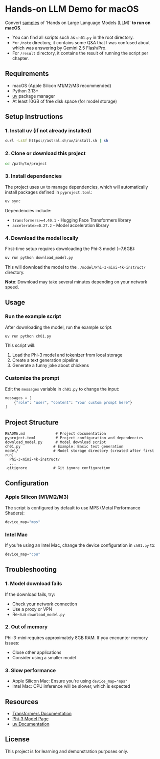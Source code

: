 # Hands-on LLM Demo for macOS

Convert [samples](https://github.com/HandsOnLLM/Hands-On-Large-Language-Models) of 'Hands on Large Language Models (LLM)' **to run on macOS**.

- You can find all scripts such as `ch01.py` in the root directory.
- For `/note` directory, it contains some Q&A that I was confused about which was answering by Gemini 2.5 Flash/Pro.
- For `/result` directory, it contains the result of running the script per chapter.

## Requirements

- macOS (Apple Silicon M1/M2/M3 recommended)
- Python 3.13+
- [uv](https://github.com/astral-sh/uv) package manager
- At least 10GB of free disk space (for model storage)

## Setup Instructions

### 1. Install uv (if not already installed)

```bash
curl -LsSf https://astral.sh/uv/install.sh | sh
```

### 2. Clone or download this project

```bash
cd /path/to/project
```

### 3. Install dependencies

The project uses uv to manage dependencies, which will automatically install packages defined in `pyproject.toml`:

```bash
uv sync
```

Dependencies include:
- `transformers>=4.40.1` - Hugging Face Transformers library
- `accelerate>=0.27.2` - Model acceleration library

### 4. Download the model locally

First-time setup requires downloading the Phi-3 model (~7.6GB):

```bash
uv run python download_model.py
```

This will download the model to the `./model/Phi-3-mini-4k-instruct/` directory.

**Note**: Download may take several minutes depending on your network speed.

## Usage

### Run the example script

After downloading the model, run the example script:

```bash
uv run python ch01.py
```

This script will:
1. Load the Phi-3 model and tokenizer from local storage
2. Create a text generation pipeline
3. Generate a funny joke about chickens

### Customize the prompt

Edit the `messages` variable in `ch01.py` to change the input:

```python
messages = [
    {"role": "user", "content": "Your custom prompt here"}
]
```

## Project Structure

```
README.md              # Project documentation
pyproject.toml         # Project configuration and dependencies
download_model.py      # Model download script
ch01.py               # Example: Basic text generation
model/                # Model storage directory (created after first run)
  Phi-3-mini-4k-instruct/
  ...
.gitignore            # Git ignore configuration
```

## Configuration

### Apple Silicon (M1/M2/M3)

The script is configured by default to use MPS (Metal Performance Shaders):

```python
device_map="mps"
```

### Intel Mac

If you're using an Intel Mac, change the device configuration in `ch01.py` to:

```python
device_map="cpu"
```

## Troubleshooting

### 1. Model download fails

If the download fails, try:
- Check your network connection
- Use a proxy or VPN
- Re-run `download_model.py`

### 2. Out of memory

Phi-3-mini requires approximately 8GB RAM. If you encounter memory issues:
- Close other applications
- Consider using a smaller model

### 3. Slow performance

- Apple Silicon Mac: Ensure you're using `device_map="mps"`
- Intel Mac: CPU inference will be slower, which is expected

## Resources

- [Transformers Documentation](https://huggingface.co/docs/transformers)
- [Phi-3 Model Page](https://huggingface.co/microsoft/Phi-3-mini-4k-instruct)
- [uv Documentation](https://docs.astral.sh/uv/)

## License

This project is for learning and demonstration purposes only.
